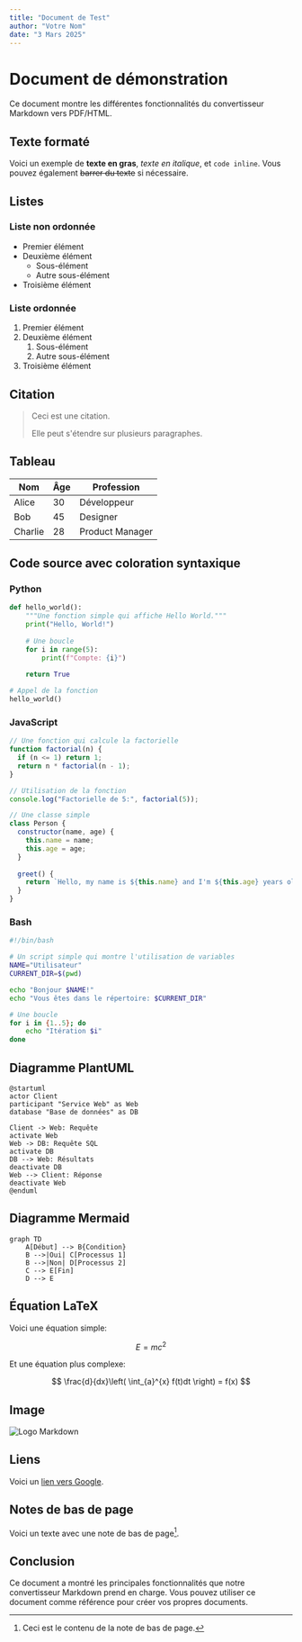 ```yaml
---
title: "Document de Test"
author: "Votre Nom"
date: "3 Mars 2025"
---
```


# Document de démonstration

Ce document montre les différentes fonctionnalités du convertisseur Markdown vers PDF/HTML.

## Texte formaté

Voici un exemple de **texte en gras**, *texte en italique*, et `code inline`. Vous pouvez également ~~barrer du texte~~ si nécessaire.

## Listes

### Liste non ordonnée

* Premier élément
* Deuxième élément
  * Sous-élément
  * Autre sous-élément
* Troisième élément

### Liste ordonnée

1. Premier élément
2. Deuxième élément
   1. Sous-élément
   2. Autre sous-élément
3. Troisième élément

## Citation

> Ceci est une citation.
> 
> Elle peut s'étendre sur plusieurs paragraphes.

## Tableau

| Nom      | Âge | Profession     |
|----------|-----|----------------|
| Alice    | 30  | Développeur    |
| Bob      | 45  | Designer       |
| Charlie  | 28  | Product Manager|

## Code source avec coloration syntaxique

### Python

```python
def hello_world():
    """Une fonction simple qui affiche Hello World."""
    print("Hello, World!")
    
    # Une boucle
    for i in range(5):
        print(f"Compte: {i}")
    
    return True

# Appel de la fonction
hello_world()
```

### JavaScript

```javascript
// Une fonction qui calcule la factorielle
function factorial(n) {
  if (n <= 1) return 1;
  return n * factorial(n - 1);
}

// Utilisation de la fonction
console.log("Factorielle de 5:", factorial(5));

// Une classe simple
class Person {
  constructor(name, age) {
    this.name = name;
    this.age = age;
  }
  
  greet() {
    return `Hello, my name is ${this.name} and I'm ${this.age} years old.`;
  }
}
```

### Bash

```bash
#!/bin/bash

# Un script simple qui montre l'utilisation de variables
NAME="Utilisateur"
CURRENT_DIR=$(pwd)

echo "Bonjour $NAME!"
echo "Vous êtes dans le répertoire: $CURRENT_DIR"

# Une boucle
for i in {1..5}; do
    echo "Itération $i"
done
```

## Diagramme PlantUML

```plantuml
@startuml
actor Client
participant "Service Web" as Web
database "Base de données" as DB

Client -> Web: Requête
activate Web
Web -> DB: Requête SQL
activate DB
DB --> Web: Résultats
deactivate DB
Web --> Client: Réponse
deactivate Web
@enduml
```

## Diagramme Mermaid

```mermaid
graph TD
    A[Début] --> B{Condition}
    B -->|Oui| C[Processus 1]
    B -->|Non| D[Processus 2]
    C --> E[Fin]
    D --> E
```

## Équation LaTeX

Voici une équation simple:

$$E = mc^2$$

Et une équation plus complexe:

$$
\frac{d}{dx}\left( \int_{a}^{x} f(t)dt \right) = f(x)
$$

## Image

![Logo Markdown](https://markdown-here.com/img/icon256.png)

## Liens

Voici un [lien vers Google](https://www.google.com).

## Notes de bas de page

Voici un texte avec une note de bas de page[^1].

[^1]: Ceci est le contenu de la note de bas de page.

## Conclusion

Ce document a montré les principales fonctionnalités que notre convertisseur Markdown prend en charge. Vous pouvez utiliser ce document comme référence pour créer vos propres documents.
